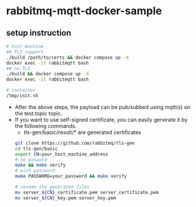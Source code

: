 # rabbitmq-mqtt-docker-sample

## setup instruction

```bash
# host machine
## TLS support
./build /path/to/certs && docker compose up -d
docker exec -it rabbitmqtt bash
## no-TLS
./build && docker compose up -d
docker exec -it rabbitmqtt bash

# container
/tmp/init.sh
```

- After the above steps, the payload can be pub/subbed using mqtt(s) on the test.topic topic.
- If you want to use self-signed certificate, you can easily generate it by the following commands.
  - tls-gen/basic/result/* are generated certificates
  ```bash
  git clone https://github.com/rabbitmq/tls-gen
  cd tls-gen/basic
  export CN=your_host_machine_address
  # no pasword
  make && make verify
  # with password
  make PASSWORD=your_password && make verify

  # rename the generated files
  mv server_${CN}_certificate.pem server_certificate.pem
  mv server_${CN}_key.pem server_key.pem
  ```
